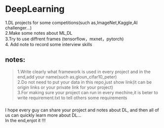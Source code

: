 # DeepLearning

1.DL projects for some competitions\(such as,ImageNet,Kaggle,AI challenger...\)  
2.Make some notes about ML,DL  
3.Try to use diffrent frames \(tensorflow，mxnet，pytorch\)  
4. Add note to record some interview skills

## notes:

> 1.Write clearly what framework is used in every project and in the end,add your name\(such as,gloun\_cifar10\_peter\)  
> 2.Do not need to put your data in this repo,just show link\(it can be origin links or your private link for your project\)  
> 3.For making sure your project can run in every mechine,it is beter to write requirement.txt to tell others some requirements

##### 

I hope every guy can share your project and notes about DL, and then all of us can quickly learn more about DL...  
In the end,enjot it !!!

